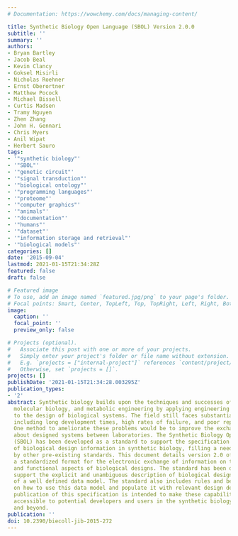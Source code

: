 ```yaml
---
# Documentation: https://wowchemy.com/docs/managing-content/

title: Synthetic Biology Open Language (SBOL) Version 2.0.0
subtitle: ''
summary: ''
authors:
- Bryan Bartley
- Jacob Beal
- Kevin Clancy
- Goksel Misirli
- Nicholas Roehner
- Ernst Oberortner
- Matthew Pocock
- Michael Bissell
- Curtis Madsen
- Tramy Nguyen
- Zhen Zhang
- John H. Gennari
- Chris Myers
- Anil Wipat
- Herbert Sauro
tags:
- '"synthetic biology"'
- '"SBOL"'
- '"genetic circuit"'
- '"signal transduction"'
- '"biological ontology"'
- '"programming languages"'
- '"proteome"'
- '"computer graphics"'
- '"animals"'
- '"documentation"'
- '"humans"'
- '"dataset"'
- '"information storage and retrieval"'
- '"biological models"'
categories: []
date: '2015-09-04'
lastmod: 2021-01-15T21:34:28Z
featured: false
draft: false

# Featured image
# To use, add an image named `featured.jpg/png` to your page's folder.
# Focal points: Smart, Center, TopLeft, Top, TopRight, Left, Right, BottomLeft, Bottom, BottomRight.
image:
  caption: ''
  focal_point: ''
  preview_only: false

# Projects (optional).
#   Associate this post with one or more of your projects.
#   Simply enter your project's folder or file name without extension.
#   E.g. `projects = ["internal-project"]` references `content/project/deep-learning/index.md`.
#   Otherwise, set `projects = []`.
projects: []
publishDate: '2021-01-15T21:34:28.003295Z'
publication_types:
- '2'
abstract: Synthetic biology builds upon the techniques and successes of genetics,
  molecular biology, and metabolic engineering by applying engineering principles
  to the design of biological systems. The field still faces substantial challenges,
  including long development times, high rates of failure, and poor reproducibility.
  One method to ameliorate these problems would be to improve the exchange of information
  about designed systems between laboratories. The Synthetic Biology Open Language
  (SBOL) has been developed as a standard to support the specification and exchange
  of biological design information in synthetic biology, filling a need not satisfied
  by other pre-existing standards. This document details version 2.0 of SBOL, introducing
  a standardized format for the electronic exchange of information on the structural
  and functional aspects of biological designs. The standard has been designed to
  support the explicit and unambiguous description of biological designs by means
  of a well defined data model. The standard also includes rules and best practices
  on how to use this data model and populate it with relevant design details. The
  publication of this specification is intended to make these capabilities more widely
  accessible to potential developers and users in the synthetic biology community
  and beyond.
publication: ''
doi: 10.2390/biecoll-jib-2015-272
---
```

